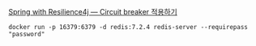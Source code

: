 <a href="https://medium.com/@taesulee93/spring-with-resilience4j-circuit-breaker-%EC%A0%81%EC%9A%A9%ED%95%98%EA%B8%B0-a6102e8bbc7c">Spring with Resilience4j — Circuit breaker 적용하기</a>

```shell
docker run -p 16379:6379 -d redis:7.2.4 redis-server --requirepass "password" 
```
